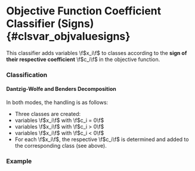 # Objective Function Coefficient Classifier (Signs) {#clsvar_objvaluesigns}

This classifier adds variables \f$x_i\f$ to classes according to the **sign of their respective
coefficient** \f$c_i\f$ in the objective function.

### Classification
#### Dantzig-Wolfe and Benders Decomposition

In both modes, the handling is as follows:

 * Three classes are created:
  * variables \f$x_i\f$ with \f$c_i = 0\f$
  * variables \f$x_i\f$ with \f$c_i > 0\f$
  * variables \f$x_i\f$ with \f$c_i < 0\f$
 * For each \f$x_i\f$, the respective \f$c_i\f$ is determined and added to the corresponding class (see above).

### Example
